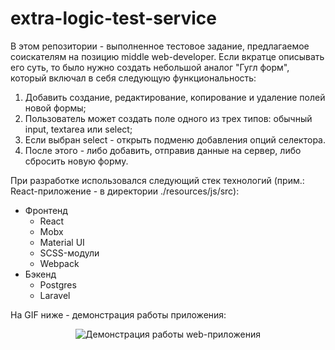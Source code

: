 # extra-logic-test-service

В этом репозитории - выполненное тестовое задание, предлагаемое соискателям на позицию middle web-developer. Если вкратце описывать его суть, то было
нужно создать небольшой аналог "Гугл форм", который включал в себя следующую функциональность:

1. Добавить создание, редактирование, копирование и удаление полей новой формы;
2. Пользователь может создать поле одного из трех типов: обычный input, textarea или select;
3. Если выбран select - открыть подменю добавления опций селектора.
4. После этого - либо добавить, отправив данные на сервер, либо сбросить новую форму.

При разработке использовался следующий стек технологий (прим.: React-приложение - в директории ./resources/js/src):

- Фронтенд
    - React
    - Mobx
    - Material UI
    - SCSS-модули
    - Webpack
- Бэкенд
    - Postgres
    - Laravel

На GIF ниже - демонстрация работы приложения:

<p align="center">
  <img src="https://media.giphy.com/media/5V5G8P5hZiZwNKLUyp/giphy.gif" alt="Демонстрация работы web-приложения" />
</p>